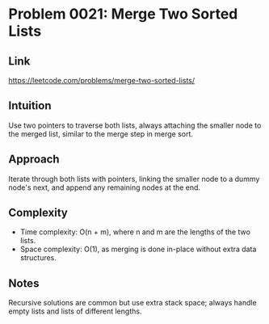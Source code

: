 # Problem 0021: Merge Two Sorted Lists

## Link
https://leetcode.com/problems/merge-two-sorted-lists/

## Intuition
Use two pointers to traverse both lists, always attaching the smaller node to the merged list, similar to the merge step in merge sort.

## Approach
Iterate through both lists with pointers, linking the smaller node to a dummy node's next, and append any remaining nodes at the end.

## Complexity
- Time complexity: O(n + m), where n and m are the lengths of the two lists.
- Space complexity: O(1), as merging is done in-place without extra data structures.

## Notes
Recursive solutions are common but use extra stack space; always handle empty lists and lists of different lengths.

